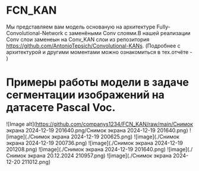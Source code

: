 # FCN_KAN
Мы представляем вам модель основаную на архитектуре Fully-Convolutional-Network с заменёными Conv слоями.В нашей реализации Conv слои заменеын на Conv_KAN слои из репозитория https://github.com/AntonioTepsich/Convolutional-KANs.
(Подробнее с архитектурой и другими моментами можно ознакомиться в тех.отчёте - )
# Примеры работы модели в задаче сегментации изображений на датасете Pascal Voc.
![Image alt](https://github.com/companys1234/FCN_KAN/raw/main/Снимок экрана 2024-12-19 201640.png/Снимок экрана 2024-12-19 201640.png)
![image](./Снимок экрана 2024-12-19 200625.png)
![image](./Снимок экрана 2024-12-19 200736.png)
![image](./Снимок экрана 2024-12-19 201208.png)
![image](./Снимок экрана 2024-12-19 201640.png)
![image](./Снимок экрана 20.12.2024 210957.png)
![image](./Снимок экрана 2024-12-20 211012.png)
